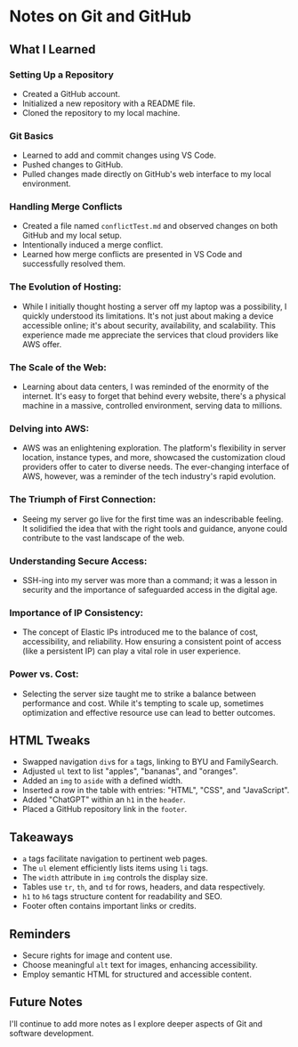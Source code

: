 # Notes on Git and GitHub

## What I Learned

### Setting Up a Repository
- Created a GitHub account.
- Initialized a new repository with a README file.
- Cloned the repository to my local machine.

### Git Basics
- Learned to add and commit changes using VS Code.
- Pushed changes to GitHub.
- Pulled changes made directly on GitHub's web interface to my local environment.

### Handling Merge Conflicts
- Created a file named `conflictTest.md` and observed changes on both GitHub and my local setup.
- Intentionally induced a merge conflict.
- Learned how merge conflicts are presented in VS Code and successfully resolved them.

### The Evolution of Hosting:
- While I initially thought hosting a server off my laptop was a possibility, I quickly understood its limitations. It's not just about making a device accessible online; it's about security, availability, and scalability. This experience made me appreciate the services that cloud providers like AWS offer.

### The Scale of the Web:
- Learning about data centers, I was reminded of the enormity of the internet. It's easy to forget that behind every website, there's a physical machine in a massive, controlled environment, serving data to millions.

### Delving into AWS:
- AWS was an enlightening exploration. The platform's flexibility in server location, instance types, and more, showcased the customization cloud providers offer to cater to diverse needs. The ever-changing interface of AWS, however, was a reminder of the tech industry's rapid evolution.

### The Triumph of First Connection:
- Seeing my server go live for the first time was an indescribable feeling. It solidified the idea that with the right tools and guidance, anyone could contribute to the vast landscape of the web.

### Understanding Secure Access:
- SSH-ing into my server was more than a command; it was a lesson in security and the importance of safeguarded access in the digital age.

### Importance of IP Consistency:
- The concept of Elastic IPs introduced me to the balance of cost, accessibility, and reliability. How ensuring a consistent point of access (like a persistent IP) can play a vital role in user experience.

### Power vs. Cost:
- Selecting the server size taught me to strike a balance between performance and cost. While it's tempting to scale up, sometimes optimization and effective resource use can lead to better outcomes.

## HTML Tweaks

- Swapped navigation `div`s for `a` tags, linking to BYU and FamilySearch.
- Adjusted `ul` text to list "apples", "bananas", and "oranges".
- Added an `img` to `aside` with a defined width.
- Inserted a row in the table with entries: "HTML", "CSS", and "JavaScript".
- Added "ChatGPT" within an `h1` in the `header`.
- Placed a GitHub repository link in the `footer`.

## Takeaways

- `a` tags facilitate navigation to pertinent web pages.
- The `ul` element efficiently lists items using `li` tags.
- The `width` attribute in `img` controls the display size.
- Tables use `tr`, `th`, and `td` for rows, headers, and data respectively.
- `h1` to `h6` tags structure content for readability and SEO.
- Footer often contains important links or credits.

## Reminders

- Secure rights for image and content use.
- Choose meaningful `alt` text for images, enhancing accessibility.
- Employ semantic HTML for structured and accessible content.

## Future Notes
I'll continue to add more notes as I explore deeper aspects of Git and software development.
